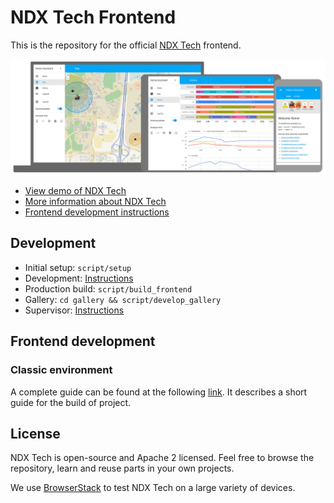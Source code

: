 # NDX Tech Frontend

This is the repository for the official [NDX Tech](https://home-assistant.io) frontend.

[![Screenshot of the frontend](https://raw.githubusercontent.com/home-assistant/frontend/master/docs/screenshot.png)](https://demo.home-assistant.io/)

- [View demo of NDX Tech](https://demo.home-assistant.io/)
- [More information about NDX Tech](https://home-assistant.io)
- [Frontend development instructions](https://developers.home-assistant.io/docs/frontend/development/)

## Development

- Initial setup: `script/setup`
- Development: [Instructions](https://developers.home-assistant.io/docs/frontend/development/)
- Production build: `script/build_frontend`
- Gallery: `cd gallery && script/develop_gallery`
- Supervisor: [Instructions](https://developers.home-assistant.io/docs/supervisor/developing)

## Frontend development

### Classic environment

A complete guide can be found at the following [link](https://www.home-assistant.io/developers/frontend/). It describes a short guide for the build of project.

## License

NDX Tech is open-source and Apache 2 licensed. Feel free to browse the repository, learn and reuse parts in your own projects.

We use [BrowserStack](https://www.browserstack.com) to test NDX Tech on a large variety of devices.
